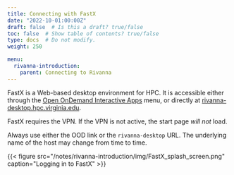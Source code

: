 ```yaml
---
title: Connecting with FastX
date: "2022-10-01:00:00Z"
draft: false  # Is this a draft? true/false
toc: false  # Show table of contents? true/false
type: docs  # Do not modify.
weight: 250

menu:
  rivanna-introduction:
    parent: Connecting to Rivanna 
---
```


FastX is a Web-based desktop environment for HPC. It is accessible either through the [Open OnDemand Interactive Apps](/notes/rivanna-introduction/ood_interactive_apps) menu, or directly at [rivanna-desktop.hpc.virginia.edu](https://rivanna-desktop.hpc.virginia.edu).

FastX requires the VPN.  If the VPN is not active, the start page _will not_ load.

Always use either the OOD link or the `rivanna-desktop` URL.  The underlying name of the host may change from time to time.

{{< figure src="/notes/rivanna-introduction/img/FastX_splash_screen.png" caption="Logging in to FastX" >}}

